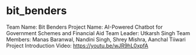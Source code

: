 # bit_benders
Team Name: Bit Benders
Project Name: AI-Powered Chatbot for Government Schemes and Financial Aid
Team Leader: Utkarsh Singh
Team Members: Manas Baranwal, Nandini Singh, Shrey Mishra, Aanchal Tiiwari
Project Introduction Video: https://youtu.be/wJR9hL0xpfA
